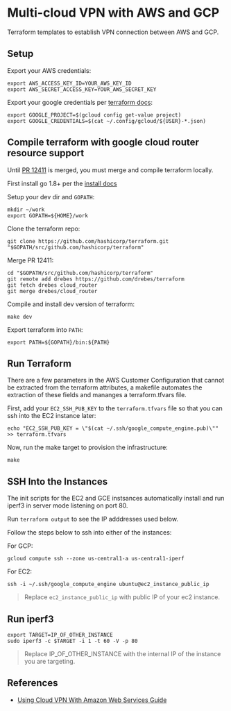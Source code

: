 # Multi-cloud VPN with AWS and GCP

Terraform templates to establish VPN connection between AWS and GCP.

## Setup

Export your AWS credentials:

```
export AWS_ACCESS_KEY_ID=YOUR_AWS_KEY_ID
export AWS_SECRET_ACCESS_KEY=YOUR_AWS_SECRET_KEY
```

Export your google credentials per [terraform docs](https://www.terraform.io/docs/providers/google/index.html#authentication-json-file):

```
export GOOGLE_PROJECT=$(gcloud config get-value project)
export GOOGLE_CREDENTIALS=$(cat ~/.config/gcloud/${USER}-*.json)
```

## Compile terraform with google cloud router resource support

Until [PR 12411](https://github.com/hashicorp/terraform/pull/12411) is merged, you must merge and compile terraform locally.

First install go 1.8+ per the [install docs](http://www.golang.org/)

Setup your dev dir and `GOPATH`:

```
mkdir ~/work
export GOPATH=${HOME}/work
```

Clone the terraform repo:

```
git clone https://github.com/hashicorp/terraform.git "$GOPATH/src/github.com/hashicorp/terraform"
```

Merge PR 12411:

```
cd "$GOPATH/src/github.com/hashicorp/terraform"
git remote add drebes https://github.com/drebes/terraform
git fetch drebes cloud_router
git merge drebes/cloud_router
```

Compile and install dev version of terraform:

```
make dev
```

Export terraform into `PATH`:

```
export PATH=${GOPATH}/bin:${PATH}
```

## Run Terraform

There are a few parameters in the AWS Customer Configuration that cannot be extracted from the terraform attributes, a makefile automates the extraction of these fields and mananges a terraform.tfvars file.

First, add your `EC2_SSH_PUB_KEY` to the `terraform.tfvars` file so that you can ssh into the EC2 instance later:

```
echo "EC2_SSH_PUB_KEY = \"$(cat ~/.ssh/google_compute_engine.pub)\"" >> terraform.tfvars
```

Now, run the make target to provision the infrastructure:

```
make
```

## SSH Into the Instances

The init scripts for the EC2 and GCE instsances automatically install and run iperf3 in server mode listening on port 80.

Run `terraform output` to see the IP adddresses used below.

Follow the steps below to ssh into either of the instances:

For GCP:

```
gcloud compute ssh --zone us-central1-a us-central1-iperf
```

For EC2:

```
ssh -i ~/.ssh/google_compute_engine ubuntu@ec2_instance_public_ip
```

> Replace `ec2_instance_public_ip` with public IP of your ec2 instance.

## Run iperf3

```
export TARGET=IP_OF_OTHER_INSTANCE
sudo iperf3 -c $TARGET -i 1 -t 60 -V -p 80
```

> Replace IP_OF_OTHER_INSTANCE with the internal IP of the instance you are targeting.

## References

- [Using Cloud VPN With Amazon Web Services Guide](https://cloud.google.com/files/CloudVPNGuide-UsingCloudVPNwithAmazonWebServices.pdf)